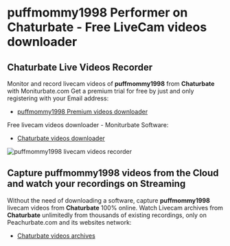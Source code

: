 # puffmommy1998 Performer on Chaturbate - Free LiveCam videos downloader

## Chaturbate Live Videos Recorder

Monitor and record livecam videos of **puffmommy1998** from **Chaturbate** with Moniturbate.com
Get a premium trial for free by just and only registering with your Email address:
* [puffmommy1998 Premium videos downloader](https://moniturbate.com/request-demo-licence-key.html)

Free livecam videos downloader - Moniturbate Software:
* [Chaturbate videos downloader](https://moniturbate.com/moniturbate-download-software.html)

![puffmommy1998 livecam videos recorder](https://peachurnet.com/templates/moniturbate-software.png)


## Capture puffmommy1998 videos from the Cloud and watch your recordings on Streaming

Without the need of downloading a software, capture **puffmommy1998** livecam videos from **Chaturbate** 100% online.
Watch Livecam archives from **Chaturbate** unlimitedly from thousands of existing recordings, only on Peachurbate.com and its websites network:
* [Chaturbate videos archives](https://peachurnet.com/)
